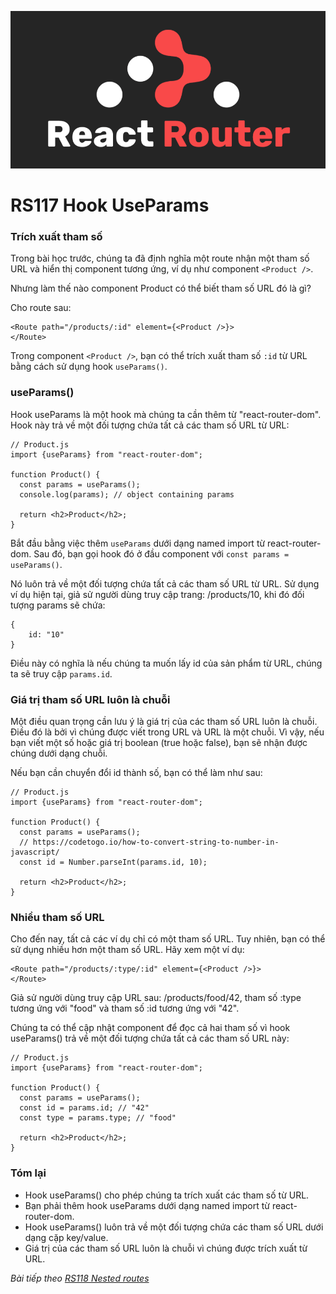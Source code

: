 ![Create-HTML-1](images/react-router.png) 

# RS117 Hook UseParams

### Trích xuất tham số

Trong bài học trước, chúng ta đã định nghĩa một route nhận một tham số URL và hiển thị component tương ứng, ví dụ như component `<Product />`.

Nhưng làm thế nào component Product có thể biết tham số URL đó là gì?

Cho route sau:

```
<Route path="/products/:id" element={<Product />}>
</Route>
```

Trong component `<Product />`, bạn có thể trích xuất tham số `:id` từ URL bằng cách sử dụng hook `useParams()`.

### useParams()

Hook useParams là một hook mà chúng ta cần thêm từ "react-router-dom". Hook này trả về một đối tượng chứa tất cả các tham số URL từ URL:

```
// Product.js
import {useParams} from "react-router-dom";

function Product() {
  const params = useParams();
  console.log(params); // object containing params

  return <h2>Product</h2>;
}
```

Bắt đầu bằng việc thêm `useParams` dưới dạng named import từ react-router-dom. Sau đó, bạn gọi hook đó ở đầu component với `const params = useParams()`.

Nó luôn trả về một đối tượng chứa tất cả các tham số URL từ URL. Sử dụng ví dụ hiện tại, giả sử người dùng truy cập trang: /products/10, khi đó đối tượng params sẽ chứa:

```
{
    id: "10"
}
```

Điều này có nghĩa là nếu chúng ta muốn lấy id của sản phẩm từ URL, chúng ta sẽ truy cập `params.id`.

### Giá trị tham số URL luôn là chuỗi

Một điều quan trọng cần lưu ý là giá trị của các tham số URL luôn là chuỗi. Điều đó là bởi vì chúng được viết trong URL và URL là một chuỗi. Vì vậy, nếu bạn viết một số hoặc giá trị boolean (true hoặc false), bạn sẽ nhận được chúng dưới dạng chuỗi.

Nếu bạn cần chuyển đổi id thành số, bạn có thể làm như sau:

```
// Product.js
import {useParams} from "react-router-dom";

function Product() {
  const params = useParams();
  // https://codetogo.io/how-to-convert-string-to-number-in-javascript/
  const id = Number.parseInt(params.id, 10);

  return <h2>Product</h2>;
}
```

### Nhiều tham số URL 

Cho đến nay, tất cả các ví dụ chỉ có một tham số URL. Tuy nhiên, bạn có thể sử dụng nhiều hơn một tham số URL. Hãy xem một ví dụ:

```
<Route path="/products/:type/:id" element={<Product />}>
</Route>
```

Giả sử người dùng truy cập URL sau: /products/food/42, tham số :type tương ứng với "food" và tham số :id tương ứng với "42".

Chúng ta có thể cập nhật component để đọc cả hai tham số vì hook useParams() trả về một đối tượng chứa tất cả các tham số URL này:

```
// Product.js
import {useParams} from "react-router-dom";

function Product() {
  const params = useParams();
  const id = params.id; // "42"
  const type = params.type; // "food"

  return <h2>Product</h2>;
}
```

### Tóm lại

- Hook useParams() cho phép chúng ta trích xuất các tham số từ URL.
- Bạn phải thêm hook useParams dưới dạng named import từ react-router-dom.
- Hook useParams() luôn trả về một đối tượng chứa các tham số URL dưới dạng cặp key/value.
- Giá trị của các tham số URL luôn là chuỗi vì chúng được trích xuất từ URL.

*Bài tiếp theo [RS118 Nested routes](/lesson/session/session_118_router_nested.md)*